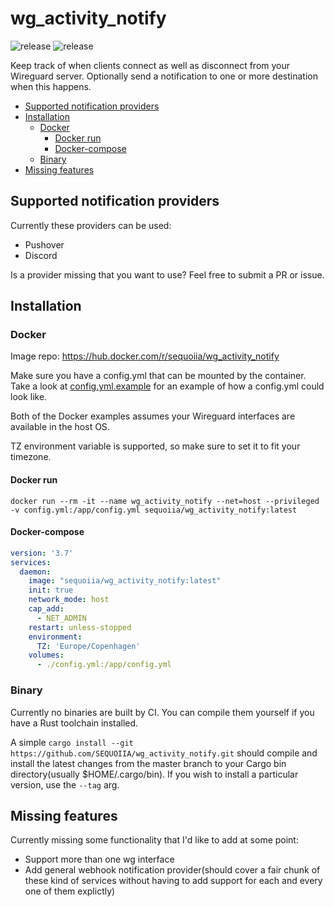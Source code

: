 # wg_activity_notify

![release](https://github.com/sequoiia/wg_activity_notify/actions/workflows/release.yml/badge.svg) ![release](https://github.com/sequoiia/wg_activity_notify/actions/workflows/tagged-release.yml/badge.svg)

Keep track of when clients connect as well as disconnect from your Wireguard server. Optionally send a notification to one or more destination when this happens.

- [Supported notification providers](#supported-notification-providers)
- [Installation](#installation)
  - [Docker](#docker)
    - [Docker run](#docker-run)
    - [Docker-compose](#docker-compose)
  - [Binary](#binary)
- [Missing features](#missing-features)

## Supported notification providers

Currently these providers can be used:

- Pushover
- Discord

Is a provider missing that you want to use? Feel free to submit a PR or issue.

## Installation

### Docker

Image repo: https://hub.docker.com/r/sequoiia/wg_activity_notify

Make sure you have a config.yml that can be mounted by the container. Take a look at [config.yml.example](config.yml.example) for an example of how a config.yml could look like.

Both of the Docker examples assumes your Wireguard interfaces are available in the host OS.

TZ environment variable is supported, so make sure to set it to fit your timezone.

#### Docker run

```shell
docker run --rm -it --name wg_activity_notify --net=host --privileged -v config.yml:/app/config.yml sequoiia/wg_activity_notify:latest
```

#### Docker-compose

```yaml
version: '3.7'
services:
  daemon:
    image: "sequoiia/wg_activity_notify:latest"
    init: true
    network_mode: host
    cap_add:
      - NET_ADMIN
    restart: unless-stopped
    environment:
      TZ: 'Europe/Copenhagen'
    volumes:
      - ./config.yml:/app/config.yml
```

### Binary

Currently no binaries are built by CI. You can compile them yourself if you have a Rust toolchain installed.

A simple `cargo install --git https://github.com/SEQUOIIA/wg_activity_notify.git` should compile and install the latest changes from the master branch to your Cargo bin directory(usually $HOME/.cargo/bin). If you wish to install a particular version, use the `--tag` arg.

## Missing features

Currently missing some functionality that I'd like to add at some point:

- Support more than one wg interface
- Add general webhook notification provider(should cover a fair chunk of these kind of services without having to add support for each and every one of them explictly)
